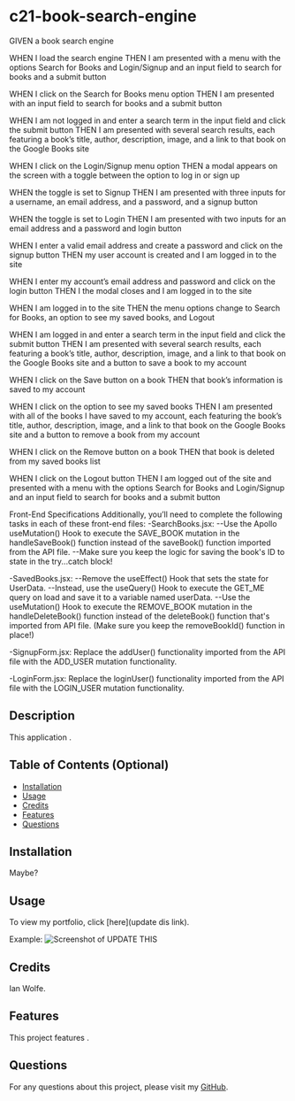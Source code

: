 # c21-book-search-engine

GIVEN a book search engine

WHEN I load the search engine
THEN I am presented with a menu with the options Search for Books and Login/Signup and an input field to search for books and a submit button

WHEN I click on the Search for Books menu option
THEN I am presented with an input field to search for books and a submit button

WHEN I am not logged in and enter a search term in the input field and click the submit button
THEN I am presented with several search results, each featuring a book’s title, author, description, image, and a link to that book on the Google Books site

WHEN I click on the Login/Signup menu option
THEN a modal appears on the screen with a toggle between the option to log in or sign up

WHEN the toggle is set to Signup
THEN I am presented with three inputs for a username, an email address, and a password, and a signup button

WHEN the toggle is set to Login
THEN I am presented with two inputs for an email address and a password and login button

WHEN I enter a valid email address and create a password and click on the signup button
THEN my user account is created and I am logged in to the site

WHEN I enter my account’s email address and password and click on the login button
THEN I the modal closes and I am logged in to the site

WHEN I am logged in to the site
THEN the menu options change to Search for Books, an option to see my saved books, and Logout

WHEN I am logged in and enter a search term in the input field and click the submit button
THEN I am presented with several search results, each featuring a book’s title, author, description, image, and a link to that book on the Google Books site and a button to save a book to my account

WHEN I click on the Save button on a book
THEN that book’s information is saved to my account

WHEN I click on the option to see my saved books
THEN I am presented with all of the books I have saved to my account, each featuring the book’s title, author, description, image, and a link to that book on the Google Books site and a button to remove a book from my account

WHEN I click on the Remove button on a book
THEN that book is deleted from my saved books list

WHEN I click on the Logout button
THEN I am logged out of the site and presented with a menu with the options Search for Books and Login/Signup and an input field to search for books and a submit button

Front-End Specifications
Additionally, you’ll need to complete the following tasks in each of these front-end files:
-SearchBooks.jsx:
--Use the Apollo useMutation() Hook to execute the SAVE_BOOK mutation in the handleSaveBook() function instead of the saveBook() function imported from the API file.
--Make sure you keep the logic for saving the book's ID to state in the try...catch block!

-SavedBooks.jsx:
--Remove the useEffect() Hook that sets the state for UserData.
--Instead, use the useQuery() Hook to execute the GET_ME query on load and save it to a variable named userData.
--Use the useMutation() Hook to execute the REMOVE_BOOK mutation in the handleDeleteBook() function instead of the deleteBook() function that's imported from API file. (Make sure you keep the removeBookId() function in place!)

-SignupForm.jsx: Replace the addUser() functionality imported from the API file with the ADD_USER mutation functionality.

-LoginForm.jsx: Replace the loginUser() functionality imported from the API file with the LOGIN_USER mutation functionality.

## Description
  
This application .
  
## Table of Contents (Optional)
  
 - [Installation](#installation)
 - [Usage](#usage)
 - [Credits](#credits)
 - [Features](#features)
 - [Questions](#questions)
  
## Installation
  
Maybe?
  
## Usage
  
To view my portfolio, click [here](update dis link).

Example:
![Screenshot of UPDATE THIS](./screenshots/Screenshot-of-UPDATE.png)
  
## Credits
  
Ian Wolfe.
  
## Features
  
This project features .

## Questions

For any questions about this project, please visit my [GitHub](https://github.com/enkw).
